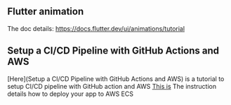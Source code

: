 ## Flutter animation

The doc details: https://docs.flutter.dev/ui/animations/tutorial

## Setup a CI/CD Pipeline with GitHub Actions and AWS

[Here](Setup a CI/CD Pipeline with GitHub Actions and AWS) is a tutorial to setup CI/CD pipeline with GitHub action and AWS
[This is](https://docs.github.com/en/actions/deployment/deploying-to-your-cloud-provider/deploying-to-amazon-elastic-container-service) The instruction details how to deploy your app to AWS ECS
